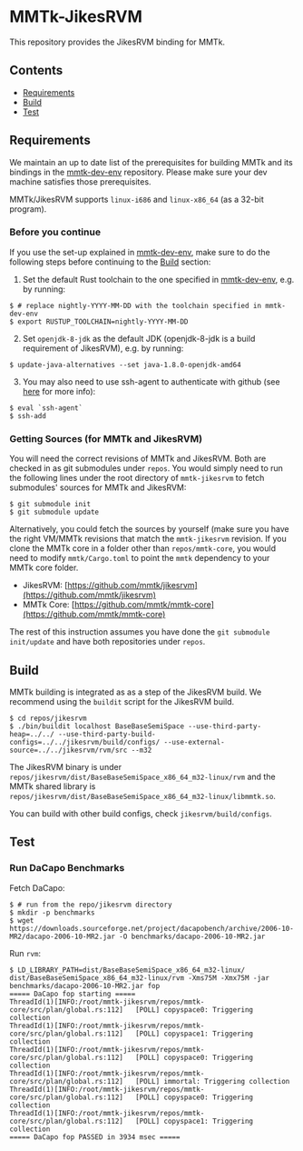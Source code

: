 # MMTk-JikesRVM  
  
This repository provides the JikesRVM binding for MMTk.
  
## Contents

* [Requirements](#requirements)
* [Build](#build)
* [Test](#test)
  
## Requirements
  
We maintain an up to date list of the prerequisites for building MMTk and its bindings in the [mmtk-dev-env](https://github.com/mmtk/mmtk-dev-env) repository.
Please make sure your dev machine satisfies those prerequisites.

MMTk/JikesRVM supports `linux-i686` and `linux-x86_64` (as a 32-bit program).
  
### Before you continue

If you use the set-up explained in [mmtk-dev-env](https://github.com/mmtk/mmtk-dev-env), make sure to do the following steps before continuing to the [Build](#build) section:

1. Set the default Rust toolchain to the one specified in [mmtk-dev-env](https://github.com/mmtk/mmtk-dev-env), e.g. by running:

```console
$ # replace nightly-YYYY-MM-DD with the toolchain specified in mmtk-dev-env
$ export RUSTUP_TOOLCHAIN=nightly-YYYY-MM-DD
```

2. Set `openjdk-8-jdk` as the default JDK (openjdk-8-jdk is a build requirement of JikesRVM), e.g. by running:

```console
$ update-java-alternatives --set java-1.8.0-openjdk-amd64
```

3. You may also need to use ssh-agent to authenticate with github (see [here](https://github.com/rust-lang/cargo/issues/3487) for more info):

```console
$ eval `ssh-agent`
$ ssh-add
```

### Getting Sources (for MMTk and JikesRVM)

You will need the correct revisions of MMTk and JikesRVM.
Both are checked in as git submodules under `repos`.
You would simply need to run the following lines under the root directory of `mmtk-jikesrvm` to fetch submodules' sources for MMTk and JikesRVM:

```console
$ git submodule init
$ git submodule update
```

Alternatively, you could fetch the sources by yourself (make sure you have the right VM/MMTk revisions that match the `mmtk-jikesrvm` revision.
If you clone the MMTk core in a folder other than `repos/mmtk-core`, you would need to modify `mmtk/Cargo.toml` to point the `mmtk` dependency to your MMTk core folder.

* JikesRVM: [https://github.com/mmtk/jikesrvm](https://github.com/mmtk/jikesrvm)
* MMTk Core: [https://github.com/mmtk/mmtk-core](https://github.com/mmtk/mmtk-core)

The rest of this instruction assumes you have done the `git submodule init/update` and have both repositories under `repos`.

## Build

MMTk building is integrated as as a step of the JikesRVM build.
We recommend using the `buildit` script for the JikesRVM build.

```console
$ cd repos/jikesrvm
$ ./bin/buildit localhost BaseBaseSemiSpace --use-third-party-heap=../../ --use-third-party-build-configs=../../jikesrvm/build/configs/ --use-external-source=../../jikesrvm/rvm/src --m32
```

The JikesRVM binary is under `repos/jikesrvm/dist/BaseBaseSemiSpace_x86_64_m32-linux/rvm` and the MMTk shared library is `repos/jikesrvm/dist/BaseBaseSemiSpace_x86_64_m32-linux/libmmtk.so`.

You can build with other build configs, check `jikesrvm/build/configs`.

## Test

### Run DaCapo Benchmarks

Fetch DaCapo:

```console
$ # run from the repo/jikesrvm directory
$ mkdir -p benchmarks
$ wget https://downloads.sourceforge.net/project/dacapobench/archive/2006-10-MR2/dacapo-2006-10-MR2.jar -O benchmarks/dacapo-2006-10-MR2.jar
```

Run `rvm`:

```console
$ LD_LIBRARY_PATH=dist/BaseBaseSemiSpace_x86_64_m32-linux/ dist/BaseBaseSemiSpace_x86_64_m32-linux/rvm -Xms75M -Xmx75M -jar benchmarks/dacapo-2006-10-MR2.jar fop
===== DaCapo fop starting =====
ThreadId(1)[INFO:/root/mmtk-jikesrvm/repos/mmtk-core/src/plan/global.rs:112]   [POLL] copyspace0: Triggering collection
ThreadId(1)[INFO:/root/mmtk-jikesrvm/repos/mmtk-core/src/plan/global.rs:112]   [POLL] copyspace1: Triggering collection
ThreadId(1)[INFO:/root/mmtk-jikesrvm/repos/mmtk-core/src/plan/global.rs:112]   [POLL] copyspace0: Triggering collection
ThreadId(1)[INFO:/root/mmtk-jikesrvm/repos/mmtk-core/src/plan/global.rs:112]   [POLL] immortal: Triggering collection
ThreadId(1)[INFO:/root/mmtk-jikesrvm/repos/mmtk-core/src/plan/global.rs:112]   [POLL] copyspace0: Triggering collection
ThreadId(1)[INFO:/root/mmtk-jikesrvm/repos/mmtk-core/src/plan/global.rs:112]   [POLL] copyspace1: Triggering collection
===== DaCapo fop PASSED in 3934 msec =====
```
